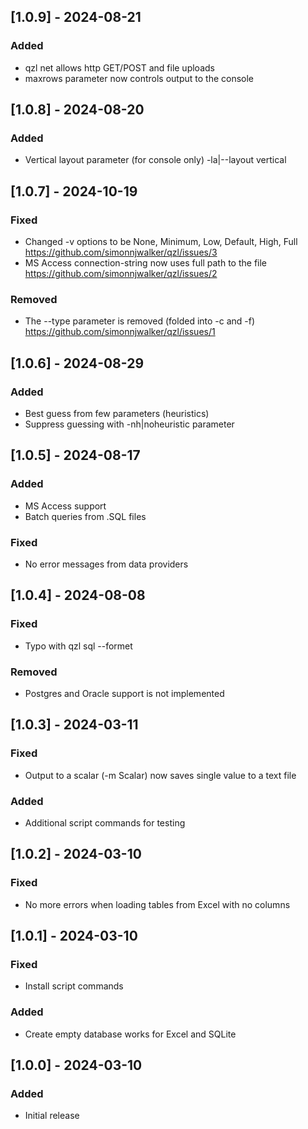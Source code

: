 ## [1.0.9] - 2024-08-21
### Added
- qzl net allows http GET/POST and file uploads
- maxrows parameter now controls output to the console

## [1.0.8] - 2024-08-20
### Added
- Vertical layout parameter (for console only) -la|--layout vertical

## [1.0.7] - 2024-10-19
### Fixed
- Changed -v options to be None, Minimum, Low, Default, High, Full
https://github.com/simonnjwalker/qzl/issues/3
- MS Access connection-string now uses full path to the file
https://github.com/simonnjwalker/qzl/issues/2

### Removed
- The --type parameter is removed (folded into -c and -f)
https://github.com/simonnjwalker/qzl/issues/1

## [1.0.6] - 2024-08-29
### Added
- Best guess from few parameters (heuristics) 
- Suppress guessing with -nh|noheuristic parameter

## [1.0.5] - 2024-08-17
### Added
- MS Access support
- Batch queries from .SQL files

### Fixed
- No error messages from data providers

## [1.0.4] - 2024-08-08
### Fixed
- Typo with qzl sql --formet 

### Removed
- Postgres and Oracle support is not implemented

## [1.0.3] - 2024-03-11
### Fixed
- Output to a scalar (-m Scalar) now saves single value to a text file

### Added
- Additional script commands for testing

## [1.0.2] - 2024-03-10
### Fixed
- No more errors when loading tables from Excel with no columns

## [1.0.1] - 2024-03-10
### Fixed
- Install script commands

### Added
- Create empty database works for Excel and SQLite

## [1.0.0] - 2024-03-10
### Added
- Initial release